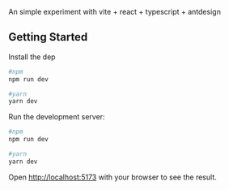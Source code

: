 An simple experiment with vite + react + typescript + antdesign

## Getting Started

Install the dep

```bash
#npm
npm run dev

#yarn
yarn dev
```

Run the development server:

```bash
#npm
npm run dev

#yarn
yarn dev
```

Open [http://localhost:5173](http://localhost:5173) with your browser to see the result.

